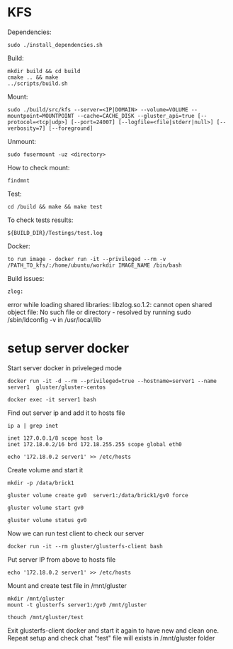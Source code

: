 # KFS

Dependencies:

    sudo ./install_dependencies.sh

Build:
    
    mkdir build && cd build
    cmake .. && make
    ../scripts/build.sh 

Mount:

    sudo ./build/src/kfs --server=<IP|DOMAIN> --volume=VOLUME --mountpoint=MOUNTPOINT --cache=CACHE_DISK --gluster_api=true [--protocol=<tcp|udp>] [--port=24007] [--logfile=<file|stderr|null>] [--verbosity=7] [--foreground]

Unmount:

    sudo fusermount -uz <directory>

How to check mount:

    findmnt

Test:

    cd /build && make && make test

To check tests results:

    ${BUILD_DIR}/Testings/test.log

Docker:

    to run image - docker run -it --privileged --rm -v /PATH_TO_kfs/:/home/ubuntu/workdir IMAGE_NAME /bin/bash

Build issues:

    zlog:

error while loading shared libraries: libzlog.so.1.2: cannot open shared object file: No such file or directory - resolved by running sudo /sbin/ldconfig -v in /usr/local/lib


# setup server docker

Start server docker in priveleged mode

    docker run -it -d --rm --privileged=true --hostname=server1 --name server1  gluster/gluster-centos 

    docker exec -it server1 bash

Find out server ip and add it to hosts file

    ip a | grep inet

    inet 127.0.0.1/8 scope host lo
    inet 172.18.0.2/16 brd 172.18.255.255 scope global eth0

    echo '172.18.0.2 server1' >> /etc/hosts

Create volume and start it

    mkdir -p /data/brick1

    gluster volume create gv0  server1:/data/brick1/gv0 force

    gluster volume start gv0

    gluster volume status gv0


Now we can run test client to check our server

    docker run -it --rm gluster/glusterfs-client bash

Put server IP from above to hosts file

    echo '172.18.0.2 server1' >> /etc/hosts

Mount and create test file in /mnt/gluster 

    mkdir /mnt/gluster
    mount -t glusterfs server1:/gv0 /mnt/gluster   

    thouch /mnt/gluster/test

Exit glusterfs-client docker and start it again to have new and clean one.
Repeat setup and check chat "test" file will exists in /mnt/gluster folder



 




